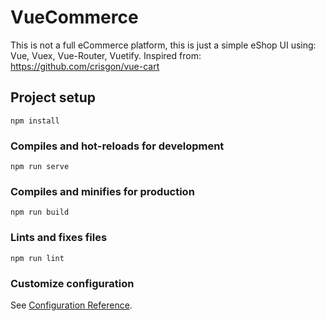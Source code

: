 # VueCommerce

This is not a full eCommerce platform, this is just a simple eShop UI using: Vue, Vuex, Vue-Router, Vuetify.
Inspired from: https://github.com/crisgon/vue-cart

## Project setup
```
npm install
```

### Compiles and hot-reloads for development
```
npm run serve
```

### Compiles and minifies for production
```
npm run build
```

### Lints and fixes files
```
npm run lint
```

### Customize configuration
See [Configuration Reference](https://cli.vuejs.org/config/).
